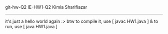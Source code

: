 git-hw-Q2
IE-HW1-Q2
Kimia Sharifiazar
***
it's just a hello world again :>
btw to compile it, use [ javac HW1.java ]
& to run, use [ java HW1.java ]
